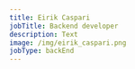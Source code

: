 ```yaml
---
title: Eirik Caspari
jobTitle: Backend developer
description: Text
image: /img/eirik_caspari.png
jobType: backEnd
---
```


